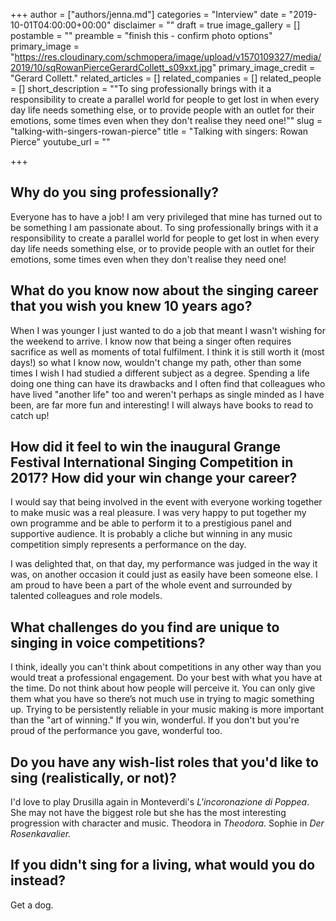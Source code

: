 +++
author = ["authors/jenna.md"]
categories = "Interview"
date = "2019-10-01T04:00:00+00:00"
disclaimer = ""
draft = true
image_gallery = []
postamble = ""
preamble = "finish this - confirm photo options"
primary_image = "https://res.cloudinary.com/schmopera/image/upload/v1570109327/media/2019/10/sqRowanPierceGerardCollett_s09xxt.jpg"
primary_image_credit = "Gerard Collett."
related_articles = []
related_companies = []
related_people = []
short_description = "\"To sing professionally brings with it a responsibility to create a parallel world for people to get lost in when every day life needs something else, or to provide people with an outlet for their emotions, some times even when they don't realise they need one!\""
slug = "talking-with-singers-rowan-pierce"
title = "Talking with singers: Rowan Pierce"
youtube_url = ""

+++
## Why do you sing professionally?

Everyone has to have a job! I am very privileged that mine has turned out to be something I am passionate about. To sing professionally brings with it a responsibility to create a parallel world for people to get lost in when every day life needs something else, or to provide people with an outlet for their emotions, some times even when they don't realise they need one!

## What do you know now about the singing career that you wish you knew 10 years ago?

When I was younger I just wanted to do a job that meant I wasn't wishing for the weekend to arrive. I know now that being a singer often requires sacrifice as well as moments of total fulfilment. I think it is still worth it (most days!) so what I know now, wouldn't change my path, other than some times I wish I had studied a different subject as a degree. Spending a life doing one thing can have its drawbacks and I often find that colleagues who have lived "another life" too and weren't perhaps as single minded as I have been, are far more fun and interesting! I will always have books to read to catch up!

## How did it feel to win the inaugural Grange Festival International Singing Competition in 2017? How did your win change your career?

I would say that being involved in the event with everyone working together to make music was a real pleasure. I was very happy to put together my own programme and be able to perform it to a prestigious panel and supportive audience. It is probably a cliche but winning in any music competition simply represents a performance on the day. 

I was delighted that, on that day, my performance was judged in the way it was, on another occasion it could just as easily have been someone else. I am proud to have been a part of the whole event and surrounded by talented colleagues and role models.

## What challenges do you find are unique to singing in voice competitions?

I think, ideally you can't think about competitions in any other way than you would treat a professional engagement. Do your best with what you have at the time. Do not think about how people will perceive it. You can only give them what you have so there’s not much use in trying to magic something up. Trying to be persistently reliable in your music making is more important than the "art of winning." If you win, wonderful. If you don't but you're proud of the performance you gave, wonderful too.

## Do you have any wish-list roles that you'd like to sing (realistically, or not)?

I'd love to play Drusilla again in Monteverdi's _L'incoronazione di Poppea_. She may not have the biggest role but she has the most interesting progression with character and music. Theodora in _Theodora._ Sophie in _Der Rosenkavalier._

## If you didn't sing for a living, what would you do instead?

Get a dog.